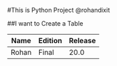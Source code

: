 #This is Python Project 
@rohandixit

##I want to Create a Table

Name | Edition | Release
---- | ------- | -------
Rohan| Final   | 20.0
